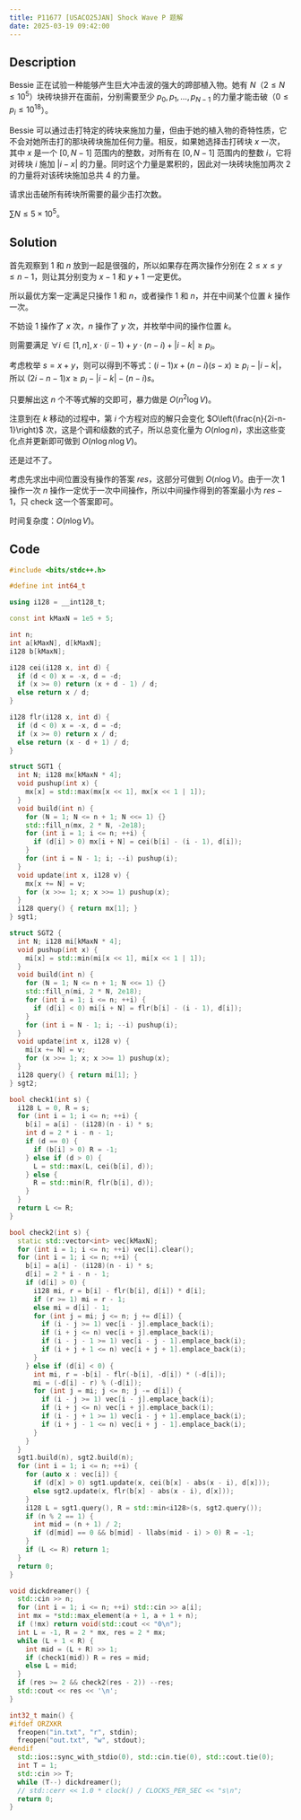 ```yaml
---
title: P11677 [USACO25JAN] Shock Wave P 题解
date: 2025-03-19 09:42:00
---
```


## Description

Bessie 正在试验一种能够产生巨大冲击波的强大的蹄部植入物。她有 $N$（$2 \leq N \leq 10^5$）块砖块排开在面前，分别需要至少 $p_0,p_1,\dots,p_{N-1}$ 的力量才能击破（$0 \leq p_i \leq 10^{18}$）。

Bessie 可以通过击打特定的砖块来施加力量，但由于她的植入物的奇特性质，它不会对她所击打的那块砖块施加任何力量。相反，如果她选择击打砖块 $x$ 一次，其中 $x$ 是一个 $[0,N-1]$ 范围内的整数，对所有在 $[0,N-1]$ 范围内的整数 $i$，它将对砖块 $i$ 施加 $|i-x|$ 的力量。同时这个力量是累积的，因此对一块砖块施加两次 $2$ 的力量将对该砖块施加总共 $4$ 的力量。

请求出击破所有砖块所需要的最少击打次数。

$\sum N\leq 5\times 10^5$。

## Solution

首先观察到 $1$ 和 $n$ 放到一起是很强的，所以如果存在两次操作分别在 $2\leq x\leq y\leq n-1$，则让其分别变为 $x-1$ 和 $y+1$ 一定更优。

所以最优方案一定满足只操作 $1$ 和 $n$，或者操作 $1$ 和 $n$，并在中间某个位置 $k$ 操作一次。

不妨设 $1$ 操作了 $x$ 次，$n$ 操作了 $y$ 次，并枚举中间的操作位置 $k$。

则需要满足 $\forall i\in[1,n],x\cdot(i-1)+y\cdot(n-i)+|i-k|\geq p_i$。

考虑枚举 $s=x+y$，则可以得到不等式：$(i-1)x+(n-i)(s-x)\geq p_i-|i-k|$，所以 $(2i-n-1)x\geq p_i-|i-k|-(n-i)s$。

只要解出这 $n$ 个不等式解的交即可，暴力做是 $O(n^2\log V)$。

注意到在 $k$ 移动的过程中，第 $i$ 个方程对应的解只会变化 $O\left(\frac{n}{2i-n-1}\right)$ 次，这是个调和级数的式子，所以总变化量为 $O(n\log n)$，求出这些变化点并更新即可做到 $O(n\log n\log V)$。

还是过不了。

考虑先求出中间位置没有操作的答案 $res$，这部分可做到 $O(n\log V)$。由于一次 $1$ 操作一次 $n$ 操作一定优于一次中间操作，所以中间操作得到的答案最小为 $res-1$，只 check 这一个答案即可。

时间复杂度：$O(n\log V)$。

## Code

```cpp
#include <bits/stdc++.h>

#define int int64_t

using i128 = __int128_t;

const int kMaxN = 1e5 + 5;

int n;
int a[kMaxN], d[kMaxN];
i128 b[kMaxN];

i128 cei(i128 x, int d) {
  if (d < 0) x = -x, d = -d;
  if (x >= 0) return (x + d - 1) / d;
  else return x / d;
}

i128 flr(i128 x, int d) {
  if (d < 0) x = -x, d = -d;
  if (x >= 0) return x / d;
  else return (x - d + 1) / d;
}

struct SGT1 {
  int N; i128 mx[kMaxN * 4];
  void pushup(int x) {
    mx[x] = std::max(mx[x << 1], mx[x << 1 | 1]);
  }
  void build(int n) {
    for (N = 1; N <= n + 1; N <<= 1) {}
    std::fill_n(mx, 2 * N, -2e18);
    for (int i = 1; i <= n; ++i) {
      if (d[i] > 0) mx[i + N] = cei(b[i] - (i - 1), d[i]);
    }
    for (int i = N - 1; i; --i) pushup(i);
  }
  void update(int x, i128 v) {
    mx[x += N] = v;
    for (x >>= 1; x; x >>= 1) pushup(x);
  }
  i128 query() { return mx[1]; }
} sgt1;

struct SGT2 {
  int N; i128 mi[kMaxN * 4];
  void pushup(int x) {
    mi[x] = std::min(mi[x << 1], mi[x << 1 | 1]);
  }
  void build(int n) {
    for (N = 1; N <= n + 1; N <<= 1) {}
    std::fill_n(mi, 2 * N, 2e18);
    for (int i = 1; i <= n; ++i) {
      if (d[i] < 0) mi[i + N] = flr(b[i] - (i - 1), d[i]);
    }
    for (int i = N - 1; i; --i) pushup(i);
  }
  void update(int x, i128 v) {
    mi[x += N] = v;
    for (x >>= 1; x; x >>= 1) pushup(x);
  }
  i128 query() { return mi[1]; }
} sgt2;

bool check1(int s) {
  i128 L = 0, R = s;
  for (int i = 1; i <= n; ++i) {
    b[i] = a[i] - (i128)(n - i) * s;
    int d = 2 * i - n - 1;
    if (d == 0) {
      if (b[i] > 0) R = -1;
    } else if (d > 0) {
      L = std::max(L, cei(b[i], d));
    } else {
      R = std::min(R, flr(b[i], d));
    }
  }
  return L <= R;
}

bool check2(int s) {
  static std::vector<int> vec[kMaxN];
  for (int i = 1; i <= n; ++i) vec[i].clear();
  for (int i = 1; i <= n; ++i) {
    b[i] = a[i] - (i128)(n - i) * s;
    d[i] = 2 * i - n - 1;
    if (d[i] > 0) {
      i128 mi, r = b[i] - flr(b[i], d[i]) * d[i];
      if (r >= 1) mi = r - 1;
      else mi = d[i] - 1;
      for (int j = mi; j <= n; j += d[i]) {
        if (i - j >= 1) vec[i - j].emplace_back(i);
        if (i + j <= n) vec[i + j].emplace_back(i);
        if (i - j - 1 >= 1) vec[i - j - 1].emplace_back(i);
        if (i + j + 1 <= n) vec[i + j + 1].emplace_back(i);
      }
    } else if (d[i] < 0) {
      int mi, r = -b[i] - flr(-b[i], -d[i]) * (-d[i]);
      mi = (-d[i] - r) % (-d[i]);
      for (int j = mi; j <= n; j -= d[i]) {
        if (i - j >= 1) vec[i - j].emplace_back(i);
        if (i + j <= n) vec[i + j].emplace_back(i);
        if (i - j + 1 >= 1) vec[i - j + 1].emplace_back(i);
        if (i + j - 1 <= n) vec[i + j - 1].emplace_back(i);
      }
    }
  }
  sgt1.build(n), sgt2.build(n);
  for (int i = 1; i <= n; ++i) {
    for (auto x : vec[i]) {
      if (d[x] > 0) sgt1.update(x, cei(b[x] - abs(x - i), d[x]));
      else sgt2.update(x, flr(b[x] - abs(x - i), d[x]));
    }
    i128 L = sgt1.query(), R = std::min<i128>(s, sgt2.query());
    if (n % 2 == 1) {
      int mid = (n + 1) / 2;
      if (d[mid] == 0 && b[mid] - llabs(mid - i) > 0) R = -1;
    }
    if (L <= R) return 1;
  }
  return 0;
}

void dickdreamer() {
  std::cin >> n;
  for (int i = 1; i <= n; ++i) std::cin >> a[i];
  int mx = *std::max_element(a + 1, a + 1 + n);
  if (!mx) return void(std::cout << "0\n");
  int L = -1, R = 2 * mx, res = 2 * mx;
  while (L + 1 < R) {
    int mid = (L + R) >> 1;
    if (check1(mid)) R = res = mid;
    else L = mid;
  }
  if (res >= 2 && check2(res - 2)) --res;
  std::cout << res << '\n';
}

int32_t main() {
#ifdef ORZXKR
  freopen("in.txt", "r", stdin);
  freopen("out.txt", "w", stdout);
#endif
  std::ios::sync_with_stdio(0), std::cin.tie(0), std::cout.tie(0);
  int T = 1;
  std::cin >> T;
  while (T--) dickdreamer();
  // std::cerr << 1.0 * clock() / CLOCKS_PER_SEC << "s\n";
  return 0;
}
```